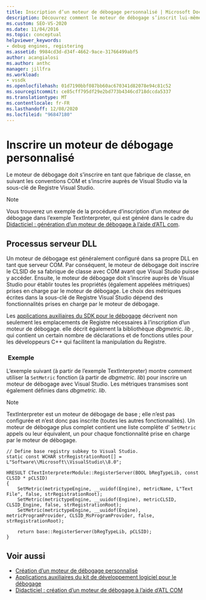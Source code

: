```yaml
---
title: Inscription d’un moteur de débogage personnalisé | Microsoft Docs
description: Découvrez comment le moteur de débogage s’inscrit lui-même en tant que fabrique de classe, suivant les conventions COM, et s’inscrire auprès de Visual Studio via le registre.
ms.custom: SEO-VS-2020
ms.date: 11/04/2016
ms.topic: conceptual
helpviewer_keywords:
- debug engines, registering
ms.assetid: 9984cd3d-d34f-4662-9ace-31766499abf5
author: acangialosi
ms.author: anthc
manager: jillfra
ms.workload:
- vssdk
ms.openlocfilehash: 01d7190bbf087bb60ac670341d82078e94c81c52
ms.sourcegitcommit: ce85cff795df29e2bd773b4346cd718dccda5337
ms.translationtype: MT
ms.contentlocale: fr-FR
ms.lasthandoff: 12/08/2020
ms.locfileid: "96847180"
---
```

# <a name="register-a-custom-debug-engine"></a>Inscrire un moteur de débogage personnalisé
Le moteur de débogage doit s’inscrire en tant que fabrique de classe, en suivant les conventions COM et s’inscrire auprès de Visual Studio via la sous-clé de Registre Visual Studio.

> [!NOTE]
> Vous trouverez un exemple de la procédure d’inscription d’un moteur de débogage dans l’exemple TextInterpreter, qui est généré dans le cadre du [Didacticiel : génération d’un moteur de débogage à l’aide d’ATL com](/previous-versions/bb147024(v=vs.90)).

## <a name="dll-server-process"></a>Processus serveur DLL
 Un moteur de débogage est généralement configuré dans sa propre DLL en tant que serveur COM. Par conséquent, le moteur de débogage doit inscrire le CLSID de sa fabrique de classe avec COM avant que Visual Studio puisse y accéder. Ensuite, le moteur de débogage doit s’inscrire auprès de Visual Studio pour établir toutes les propriétés (également appelées métriques) prises en charge par le moteur de débogage. Le choix des métriques écrites dans la sous-clé de Registre Visual Studio dépend des fonctionnalités prises en charge par le moteur de débogage.

 Les [applications auxiliaires du SDK pour le débogage](../../extensibility/debugger/reference/sdk-helpers-for-debugging.md) décrivent non seulement les emplacements de Registre nécessaires à l’inscription d’un moteur de débogage. elle décrit également la bibliothèque *dbgmetric. lib* , qui contient un certain nombre de déclarations et de fonctions utiles pour les développeurs C++ qui facilitent la manipulation du Registre.

### <a name="example"></a> Exemple
 L’exemple suivant (à partir de l’exemple TextInterpreter) montre comment utiliser la `SetMetric` fonction (à partir de *dbgmetric. lib*) pour inscrire un moteur de débogage avec Visual Studio. Les métriques transmises sont également définies dans *dbgmetric. lib*.

> [!NOTE]
> TextInterpreter est un moteur de débogage de base ; elle n’est pas configurée et n’est donc pas inscrite (toutes les autres fonctionnalités). Un moteur de débogage plus complet contient une liste complète d' `SetMetric` appels ou leur équivalent, un pour chaque fonctionnalité prise en charge par le moteur de débogage.

```
// Define base registry subkey to Visual Studio.
static const WCHAR strRegistrationRoot[] = L"Software\\Microsoft\\VisualStudio\\8.0";

HRESULT CTextInterpreterModule::RegisterServer(BOOL bRegTypeLib, const CLSID * pCLSID)
{
    SetMetric(metrictypeEngine, __uuidof(Engine), metricName, L"Text File", false, strRegistrationRoot);
    SetMetric(metrictypeEngine, __uuidof(Engine), metricCLSID, CLSID_Engine, false, strRegistrationRoot);
    SetMetric(metrictypeEngine, __uuidof(Engine), metricProgramProvider, CLSID_MsProgramProvider, false, strRegistrationRoot);

    return base::RegisterServer(bRegTypeLib, pCLSID);
}
```

## <a name="see-also"></a>Voir aussi
- [Création d’un moteur de débogage personnalisé](../../extensibility/debugger/creating-a-custom-debug-engine.md)
- [Applications auxiliaires du kit de développement logiciel pour le débogage](../../extensibility/debugger/reference/sdk-helpers-for-debugging.md)
- [Didacticiel : création d’un moteur de débogage à l’aide d’ATL COM](/previous-versions/bb147024(v=vs.90))